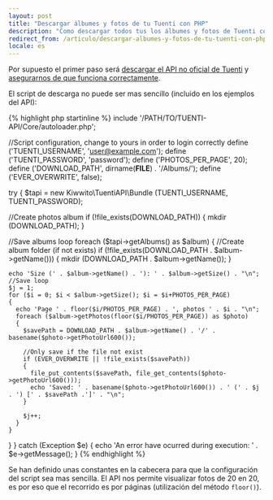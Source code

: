 ```yaml
---
layout: post
title: "Descargar álbumes y fotos de tu Tuenti con PHP"
description: "Como descargar todos tus los álbumes y fotos de Tuenti con el API no oficial de Tuenti y PHP"
redirect_from: /articulo/descargar-albumes-y-fotos-de-tu-tuenti-con-php/
locale: es
---
```


Por supuesto el primer paso será <a href="/proyecto/tuenti-api/descargas">descargar el API no oficial de Tuenti</a> y <a href="/proyecto/tuenti-api/leeme">asegurarnos de que funciona correctamente</a>.

El script de descarga no puede ser mas sencillo (incluido en los ejemplos del API):

{% highlight php startinline %}
include '/PATH/TO/TUENTI-API/Core/autoloader.php';

//Script configuration, change to yours in order to login correctly
define ('TUENTI_USERNAME', 'user@example.com');
define ('TUENTI_PASSWORD', 'password');
define ('PHOTOS_PER_PAGE', 20);
define ('DOWNLOAD_PATH', dirname(__FILE__) . '/Albums/');
define ('EVER_OVERWRITE', false);

try
{
  $tapi = new Kiwwito\TuentiAPI\Bundle (TUENTI_USERNAME, TUENTI_PASSWORD);

  //Create photos album
  if (!file_exists(DOWNLOAD_PATH))
  {
    mkdir (DOWNLOAD_PATH);
  }

  //Save albums loop
  foreach ($tapi->getAlbums() as $album)
  {
    //Create album folder (if not exists)
    if (!file_exists(DOWNLOAD_PATH . $album->getName()))
    {
      mkdir (DOWNLOAD_PATH . $album->getName());
    }

    echo 'Size (' . $album->getName() . '): ' . $album->getSize() . "\n";
    //Save loop
    $j = 1;
    for ($i = 0; $i < $album->getSize(); $i = $i+PHOTOS_PER_PAGE)
    {
      echo 'Page ' . floor($i/PHOTOS_PER_PAGE) . ', photos ' . $i . "\n";
      foreach ($album->getPhotos(floor($i/PHOTOS_PER_PAGE)) as $photo)
      {
        $savePath = DOWNLOAD_PATH . $album->getName() . '/' . basename($photo->getPhotoUrl600());

        //Only save if the file not exist
        if (EVER_OVERWRITE || !file_exists($savePath))
        {
          file_put_contents($savePath, file_get_contents($photo->getPhotoUrl600()));
          echo 'Saved: ' . basename($photo->getPhotoUrl600()) . ' (' . $j . ') [' . $savePath .']' . "\n";
        }

        $j++;
      }
    }
  }
}
catch (Exception $e)
{
  echo 'An error have ocurred during execution: ' . $e->getMessage();
}
{% endhighlight %}

Se han definido unas constantes en la cabecera para que la configuración del script sea mas sencilla. El API nos permite visualizar fotos de 20 en 20, es por eso que el recorrido es por páginas (utilización del método <code>floor()</code>).
